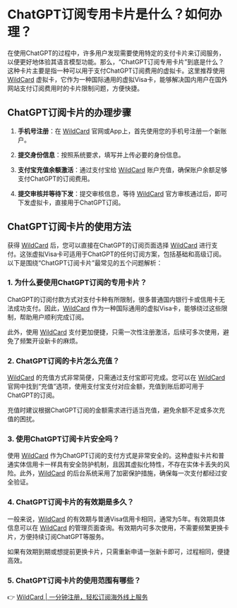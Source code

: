 # ChatGPT订阅专用卡片是什么？如何办理？

在使用ChatGPT的过程中，许多用户发现需要使用特定的支付卡片来订阅服务，以便更好地体验其语言模型功能。那么，“ChatGPT订阅专用卡片”到底是什么？这种卡片主要是指一种可以用于支付ChatGPT订阅费用的虚拟卡。这里推荐使用 [WildCard](https://bbtdd.com/WildCard) 虚拟卡，它作为一种国际通用的虚拟Visa卡，能够解决国内用户在国外网站支付订阅费用时的卡片限制问题，方便快捷。

## ChatGPT订阅卡片的办理步骤

1. **手机号注册**：在 [WildCard](https://bbtdd.com/WildCard) 官网或App上，首先使用您的手机号注册一个新账户。

2. **提交身份信息**：按照系统要求，填写并上传必要的身份信息。

3. **支付宝充值余额激活**：通过支付宝给 [WildCard](https://bbtdd.com/WildCard) 账户充值，确保账户余额足够支付ChatGPT的订阅费用。

4. **提交审核并等待下发**：提交审核信息，等待 [WildCard](https://bbtdd.com/WildCard) 官方审核通过后，即可下发虚拟卡，直接用于ChatGPT订阅。

## ChatGPT订阅卡片的使用方法

获得 [WildCard](https://bbtdd.com/WildCard) 后，您可以直接在ChatGPT的订阅页面选择 [WildCard](https://bbtdd.com/WildCard) 进行支付。这张虚拟Visa卡可适用于ChatGPT的任何订阅方案，包括基础和高级订阅。以下是围绕“ChatGPT订阅卡片”最常见的五个问题解析：

### 1. 为什么要使用ChatGPT订阅的专用卡片？

ChatGPT的订阅付款方式对支付卡种有所限制，很多普通国内银行卡或信用卡无法成功支付。因此，[WildCard](https://bbtdd.com/WildCard) 作为一种国际通用的虚拟Visa卡，能够绕过这些限制，帮助用户顺利完成订阅。

此外，使用 [WildCard](https://bbtdd.com/WildCard) 支付更加便捷，只需一次性注册激活，后续可多次使用，避免了频繁开设新卡的麻烦。

### 2. ChatGPT订阅的卡片怎么充值？

[WildCard](https://bbtdd.com/WildCard) 的充值方式非常简便，只需通过支付宝即可完成。您可以在 [WildCard](https://bbtdd.com/WildCard) 官网中找到“充值”选项，使用支付宝支付对应金额，充值到账后即可用于ChatGPT的订阅。

充值时建议根据ChatGPT订阅的金额需求进行适当充值，避免余额不足或多次充值的困扰。

### 3. 使用ChatGPT订阅卡片安全吗？

使用 [WildCard](https://bbtdd.com/WildCard) 作为ChatGPT订阅的支付方式是非常安全的。这种虚拟卡片和普通实体信用卡一样具有安全防护机制，且因其虚拟化特性，不存在实体卡丢失的风险。此外，[WildCard](https://bbtdd.com/WildCard) 的后台系统采用了加密保护措施，确保每一次支付都经过安全验证。

### 4. ChatGPT订阅卡片的有效期是多久？

一般来说，[WildCard](https://bbtdd.com/WildCard) 的有效期与普通Visa信用卡相同，通常为5年。有效期具体信息可以在 [WildCard](https://bbtdd.com/WildCard) 的管理页面查询。有效期内可多次使用，不需要频繁更换卡片，方便持续订阅ChatGPT等服务。

如果有效期到期或想提前更换卡片，只需重新申请一张新卡即可，过程相同，便捷高效。

### 5. ChatGPT订阅卡片的使用范围有哪些？

👉 [WildCard | 一分钟注册，轻松订阅海外线上服务](https://bbtdd.com/WildCard)